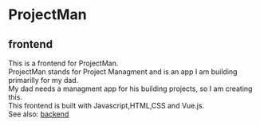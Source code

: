 # ProjectMan
## frontend
This is a frontend for ProjectMan.\
ProjectMan stands for Project Managment and is an app I am building primarilly for my dad.\
My dad needs a managment app for his building projects, so I am creating this.\
This frontend is built with Javascript,HTML,CSS and Vue.js.\
See also: [backend](https://github.com/stepanzak/projectman-frontend)